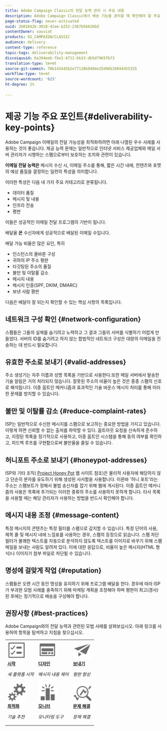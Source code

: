 ```yaml
---
title: Adobe Campaign Classic의 전달 능력 관리 시 주요 내용
description: Adobe Campaign Classic에서 배송 기능을 관리할 때 확인해야 할 주요 사항은 무엇입니까?
page-status-flag: never-activated
uuid: 2681042b-3018-42ae-b252-2367b56616bd
contentOwner: sauviat
products: SG_CAMPAIGN/CLASSIC
audience: delivery
content-type: reference
topic-tags: deliverability-management
discoiquuid: 6a394eeb-fbe1-4712-bb13-db5d7965fb73
translation-type: tm+mt
source-git-commit: 70b143445b2e77128b9404e35d96b39694d55335
workflow-type: tm+mt
source-wordcount: '623'
ht-degree: 2%

---
```



# 제공 기능 주요 포인트{#deliverability-key-points}

Adobe Campaign 이메일의 전달 가능성을 최적화하려면 아래 나열된 우수 사례를 사용하는 것이 좋습니다. 제공 능력 문제는 일반적으로 인터넷 서비스 제공업체와 메일 서버 관리자가 시행하는 스팸으로부터 보호하는 조치와 관련이 있습니다.

**이메일 전달 능력은** 메시지 수신 시, 이메일 주소를 통해, 짧은 시간 내에, 컨텐츠와 포맷의 예상 품질을 결정하는 일련의 특성을 의미합니다.

이러한 특성은 다음 네 가지 주요 카테고리로 분류됩니다.
* 데이터 품질
* 메시지 및 내용
* 인프라 전송
* 평판

이들은 성공적인 이메일 전달 프로그램의 기반이 됩니다.

배달율 **은** 수신자에게 성공적으로 배달된 이메일 수입니다.

배달 가능 비율은 많은 요인, 특히
* 인스턴스의 올바른 구성
* 귀하의 IP 주소 평판
* 타깃팅된 주소의 품질
* 불만 및 이탈률 감소
* 메시지 내용
* 메시지 인증(SPF, DKIM, DMARC)
* 보낸 사람 평판

다음은 배달이 잘 되는지 확인할 수 있는 핵심 사항의 목록입니다.

## 네트워크 구성 확인 {#network-configuration}

스팸들은 그들의 실체를 숨기려고 노력하고 그 결과 그들의 서버를 식별하기 어렵게 만들었다. 서버의 ID를 숨기려고 하지 않는 합법적인 네트워크 구성은 대량의 이메일을 전송하는 데 반드시 필요합니다.

## 유효한 주소로 보내기 {#valid-addresses}

주소 생성기는 자주 이름과 성명 목록을 기반으로 사용한다.또한 메일 서버에서 발송한 기술 알림은 거의 처리되지 않습니다. 잘못된 주소의 비율이 높은 것은 종종 스팸의 신호로 해석됩니다. 이중 옵트인 메커니즘과 효과적인 기술 바운스 메시지 처리를 통해 이러한 문제를 방지할 수 있습니다.

## 불만 및 이탈률 감소 {#reduce-complaint-rates}

ISP는 일반적으로 수신한 메시지를 스팸으로 보고하는 중요한 방법을 가지고 있습니다. 이렇게 하면 신뢰할 수 없는 출처를 파악할 수 있다. 옵트아웃 요청을 신속하게 준수하고, 지정된 목록을 정기적으로 사용하고, 이중 옵트인 시스템을 통해 동의 여부를 확인하고, 피드백 루프를 구현함으로써 불만율을 줄일 수 있습니다.

## 허니포트 주소로 보내기 {#honeypot-addresses}

ISP와 기타 조직( [Project Honey Pot](https://www.projecthoneypot.org/) 웹 사이트 참조)은 물리적 사용자에 해당하지 않고 단순히 분자를 유도하기 위해 생성된 사서함을 사용합니다. 이른바 &#39;허니 포트&#39;라는 주소는 스팸보트가 정해서 불법 송신자를 잡기 위해 웹에 게시된다. 이중 옵트인 메커니즘의 사용은 목록에 추가되는 이러한 종류의 주소를 사용하지 못하게 합니다. 타사 목록을 사용할 때는 해당 관리자가 사용하는 방법을 반드시 확인해야 합니다.

## 메시지 내용 조정 {#message-content}

특정 메시지의 콘텐츠는 특정 필터를 스팸으로 감지할 수 있습니다. 특정 단어의 사용, 제목 줄 및 메시지 내에 느낌표를 사용하는 경우, 스팸의 등장으로 읽습니다. 스팸 차단 필터가 불쾌한 텍스트를 자동으로 분석하지 않도록 텍스트를 이미지로 바꾸기 위해 스팸 메일을 보내는 사람도 알려져 있다. 이에 대한 응답으로, 비율이 높은 메시지(HTML 형식)나 이미지가 첨부 파일로 차단될 수 있습니다.

## 명성에 걸맞게 작업 {#reputation}

스팸들은 오랜 시간 동안 명성을 유지하기 위해 프로그램 배달을 한다. 경우에 따라 ISP가 부과한 모범 사례를 충족하기 위해 마케팅 계획을 조정해야 하며 평판이 최고(경사)된 후에는 정기적으로 배송을 구성해야 합니다.

## 권장사항 {#best-practices}

Adobe Campaign와의 전달 능력과 관련된 모범 사례를 살펴보십시오. 아래 링크를 사용하여 항목을 탐색하고 지침을 찾으십시오.

<table>
<tr>
  <td>
    <a href="starting-new-platform.md">
      <img alt="시작" src="assets/do-not-localize/start.svg" width="60px"/>
    </a>
    <div>
      <a href="starting-new-platform.md">
    <strong>시작</strong>
    </a>
    </div>
    <p>
    <em>새 플랫폼 시작</em>
    <p>
  </td>
   <td>
    <a href="control-message-content.md">
      <img alt="디자인" src="assets/do-not-localize/design.svg" width="60px"/>
    </a>
    <div>
      <a href="control-message-content.md">
    <strong>디자인</strong>
    </a>
    </div>
    <p>
    <em>메시지 내용 제어</em>
    <p>
  </td>
  <td>
    <a href="improve-reputation.md">
      <img alt="디자인" src="assets/do-not-localize/check.svg" width="60px"/>
    </a>
    <div>
      <a href="improve-reputation.md">
    <strong>보내기</strong>
    </a>
    </div>
    <p>
    <em>평판 향상</em>
    <p>
  </td>
</tr>
<tr>
  <td>
    <a href="technical-recommendations.md">
      <img alt="최적화" src="assets/do-not-localize/optimize.svg" width="60px"/>
    </a>
    <div>
      <a href="technical-recommendations.md">
    <strong>최적화</strong>
    </a>
    </div>
    <p>
    <em>기술 추천</em>
    <p>
  </td>
   <td>
    <a href="monitoring-deliverability.md">
      <img alt="확인" src="assets/do-not-localize/monitor.svg" width="60px"/>
    </a>
    <div>
      <a href="monitoring-deliverability.md">
    <strong>모니터</strong>
    </a>
    </div>
    <p>
    <em>모니터링 도구</em>
    <p>
  </td>
  <td>
    <a href="deliverability-faq.md">
      <img alt="최적화" src="assets/do-not-localize/troubleshoot.svg" width="60px"/>
    </a>
    <div>
      <a href="deliverability-faq.md">
    <strong>문제 해결</strong>
    </a>
    </div>
    <p>
    <em>문제 해결</em>
    <p>
  </td>
</tr>
</table>
